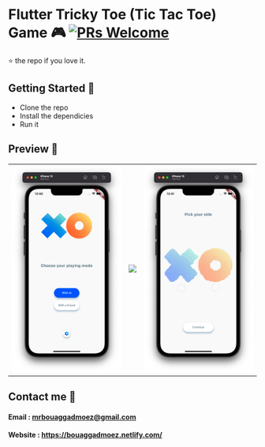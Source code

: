 # Flutter Tricky Toe (Tic Tac Toe) Game 🎮 [![PRs Welcome](https://img.shields.io/badge/PRs-welcome-brightgreen.svg?style=flat-square)](http://makeapullrequest.com)

⭐️ the repo if you love it.

## Getting Started 🚀

- Clone the repo
- Install the dependicies
- Run it

## Preview 📸


|                                           |                                           |                                           |
| ----------------------------------------- | ----------------------------------------- | ----------------------------------------- |
| <img src="screenshots/Screenshot 2022-07-19 at 12.40.47 PM.png" width="400"> | <img src="screenshots/2.jpg" width="400"> | <img src="screenshots/Screenshot 2022-07-19 at 12.41.10 PM.png" width="400"> |


## Contact me 📧
#### Email : mrbouaggadmoez@gmail.com
#### Website : https://bouaggadmoez.netlify.com/